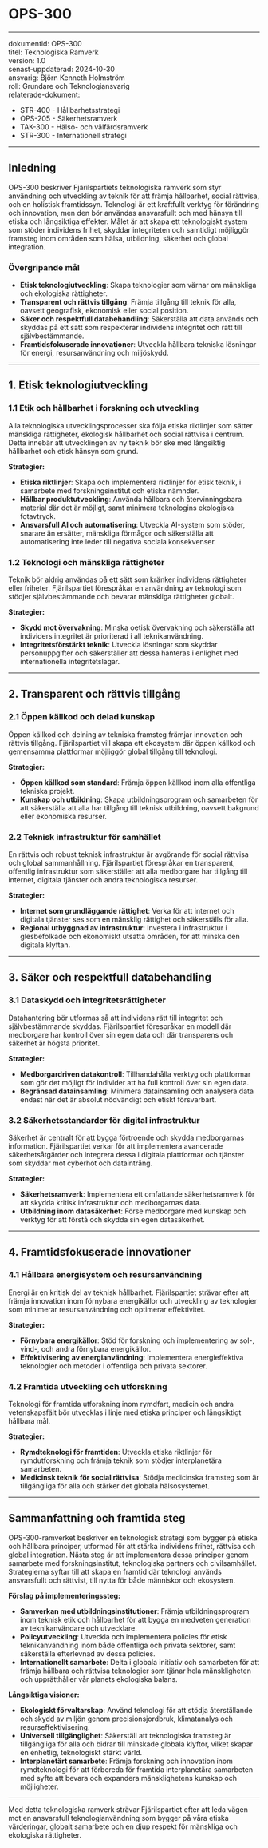 # OPS-300
---
dokumentid: OPS-300  
titel: Teknologiska Ramverk  
version: 1.0  
senast-uppdaterad: 2024-10-30  
ansvarig: Björn Kenneth Holmström  
roll: Grundare och Teknologiansvarig  
relaterade-dokument:  
  - STR-400 - Hållbarhetsstrategi  
  - OPS-205 - Säkerhetsramverk  
  - TAK-300 - Hälso- och välfärdsramverk  
  - STR-300 - Internationell strategi  

---

## Inledning  
OPS-300 beskriver Fjärilspartiets teknologiska ramverk som styr användning och utveckling av teknik för att främja hållbarhet, social rättvisa, och en holistisk framtidssyn. Teknologi är ett kraftfullt verktyg för förändring och innovation, men den bör användas ansvarsfullt och med hänsyn till etiska och långsiktiga effekter. Målet är att skapa ett teknologiskt system som stöder individens frihet, skyddar integriteten och samtidigt möjliggör framsteg inom områden som hälsa, utbildning, säkerhet och global integration.

### Övergripande mål  
- **Etisk teknologiutveckling**: Skapa teknologier som värnar om mänskliga och ekologiska rättigheter.  
- **Transparent och rättvis tillgång**: Främja tillgång till teknik för alla, oavsett geografisk, ekonomisk eller social position.  
- **Säker och respektfull databehandling**: Säkerställa att data används och skyddas på ett sätt som respekterar individens integritet och rätt till självbestämmande.  
- **Framtidsfokuserade innovationer**: Utveckla hållbara tekniska lösningar för energi, resursanvändning och miljöskydd.  

---

## 1. Etisk teknologiutveckling  

### 1.1 Etik och hållbarhet i forskning och utveckling  
Alla teknologiska utvecklingsprocesser ska följa etiska riktlinjer som sätter mänskliga rättigheter, ekologisk hållbarhet och social rättvisa i centrum. Detta innebär att utvecklingen av ny teknik bör ske med långsiktig hållbarhet och etisk hänsyn som grund.

**Strategier:**  
- **Etiska riktlinjer**: Skapa och implementera riktlinjer för etisk teknik, i samarbete med forskningsinstitut och etiska nämnder.  
- **Hållbar produktutveckling**: Använda hållbara och återvinningsbara material där det är möjligt, samt minimera teknologins ekologiska fotavtryck.  
- **Ansvarsfull AI och automatisering**: Utveckla AI-system som stöder, snarare än ersätter, mänskliga förmågor och säkerställa att automatisering inte leder till negativa sociala konsekvenser.  

### 1.2 Teknologi och mänskliga rättigheter  
Teknik bör aldrig användas på ett sätt som kränker individens rättigheter eller friheter. Fjärilspartiet förespråkar en användning av teknologi som stödjer självbestämmande och bevarar mänskliga rättigheter globalt.

**Strategier:**  
- **Skydd mot övervakning**: Minska oetisk övervakning och säkerställa att individers integritet är prioriterad i all teknikanvändning.  
- **Integritetsförstärkt teknik**: Utveckla lösningar som skyddar personuppgifter och säkerställer att dessa hanteras i enlighet med internationella integritetslagar.  

---

## 2. Transparent och rättvis tillgång  

### 2.1 Öppen källkod och delad kunskap  
Öppen källkod och delning av tekniska framsteg främjar innovation och rättvis tillgång. Fjärilspartiet vill skapa ett ekosystem där öppen källkod och gemensamma plattformar möjliggör global tillgång till teknologi.

**Strategier:**  
- **Öppen källkod som standard**: Främja öppen källkod inom alla offentliga tekniska projekt.  
- **Kunskap och utbildning**: Skapa utbildningsprogram och samarbeten för att säkerställa att alla har tillgång till teknisk utbildning, oavsett bakgrund eller ekonomiska resurser.  

### 2.2 Teknisk infrastruktur för samhället  
En rättvis och robust teknisk infrastruktur är avgörande för social rättvisa och global sammanhållning. Fjärilspartiet förespråkar en transparent, offentlig infrastruktur som säkerställer att alla medborgare har tillgång till internet, digitala tjänster och andra teknologiska resurser. 

**Strategier:**  
- **Internet som grundläggande rättighet**: Verka för att internet och digitala tjänster ses som en mänsklig rättighet och säkerställs för alla.  
- **Regional utbyggnad av infrastruktur**: Investera i infrastruktur i glesbefolkade och ekonomiskt utsatta områden, för att minska den digitala klyftan.  

---

## 3. Säker och respektfull databehandling  

### 3.1 Dataskydd och integritetsrättigheter  
Datahantering bör utformas så att individens rätt till integritet och självbestämmande skyddas. Fjärilspartiet förespråkar en modell där medborgare har kontroll över sin egen data och där transparens och säkerhet är högsta prioritet.

**Strategier:**  
- **Medborgardriven datakontroll**: Tillhandahålla verktyg och plattformar som gör det möjligt för individer att ha full kontroll över sin egen data.  
- **Begränsad datainsamling**: Minimera datainsamling och analysera data endast när det är absolut nödvändigt och etiskt försvarbart.  

### 3.2 Säkerhetsstandarder för digital infrastruktur  
Säkerhet är centralt för att bygga förtroende och skydda medborgarnas information. Fjärilspartiet verkar för att implementera avancerade säkerhetsåtgärder och integrera dessa i digitala plattformar och tjänster som skyddar mot cyberhot och dataintrång.

**Strategier:**  
- **Säkerhetsramverk**: Implementera ett omfattande säkerhetsramverk för att skydda kritisk infrastruktur och medborgarnas data.  
- **Utbildning inom datasäkerhet**: Förse medborgare med kunskap och verktyg för att förstå och skydda sin egen datasäkerhet.  

---

## 4. Framtidsfokuserade innovationer  

### 4.1 Hållbara energisystem och resursanvändning  
Energi är en kritisk del av teknisk hållbarhet. Fjärilspartiet strävar efter att främja innovation inom förnybara energikällor och utveckling av teknologier som minimerar resursanvändning och optimerar effektivitet.

**Strategier:**  
- **Förnybara energikällor**: Stöd för forskning och implementering av sol-, vind-, och andra förnybara energikällor.  
- **Effektivisering av energianvändning**: Implementera energieffektiva teknologier och metoder i offentliga och privata sektorer.  

### 4.2 Framtida utveckling och utforskning  
Teknologi för framtida utforskning inom rymdfart, medicin och andra vetenskapsfält bör utvecklas i linje med etiska principer och långsiktigt hållbara mål.

**Strategier:**  
- **Rymdteknologi för framtiden**: Utveckla etiska riktlinjer för rymdutforskning och främja teknik som stödjer interplanetära samarbeten.  
- **Medicinsk teknik för social rättvisa**: Stödja medicinska framsteg som är tillgängliga för alla och stärker det globala hälsosystemet.  

---

## Sammanfattning och framtida steg  
OPS-300-ramverket beskriver en teknologisk strategi som bygger på etiska och hållbara principer, utformad för att stärka individens frihet, rättvisa och global integration. Nästa steg är att implementera dessa principer genom samarbete med forskningsinstitut, teknologiska partners och civilsamhället. Strategierna syftar till att skapa en framtid där teknologi används ansvarsfullt och rättvist, till nytta för både människor och ekosystem.

**Förslag på implementeringssteg:**  
- **Samverkan med utbildningsinstitutioner**: Främja utbildningsprogram inom teknisk etik och hållbarhet för att bygga en medveten generation av teknikanvändare och utvecklare.
- **Policyutveckling**: Utveckla och implementera policies för etisk teknikanvändning inom både offentliga och privata sektorer, samt säkerställa efterlevnad av dessa policies.
- **Internationellt samarbete**: Delta i globala initiativ och samarbeten för att främja hållbara och rättvisa teknologier som tjänar hela mänskligheten och upprätthåller vår planets ekologiska balans.

**Långsiktiga visioner:**  
- **Ekologiskt förvaltarskap**: Använd teknologi för att stödja återställande och skydd av miljön genom precisionsjordbruk, klimatanalys och resurseffektivisering.
- **Universell tillgänglighet**: Säkerställ att teknologiska framsteg är tillgängliga för alla och bidrar till minskade globala klyftor, vilket skapar en enhetlig, teknologiskt stärkt värld.
- **Interplanetärt samarbete**: Främja forskning och innovation inom rymdteknologi för att förbereda för framtida interplanetära samarbeten med syfte att bevara och expandera mänsklighetens kunskap och möjligheter.

---

Med detta teknologiska ramverk strävar Fjärilspartiet efter att leda vägen mot en ansvarsfull teknologianvändning som bygger på våra etiska värderingar, globalt samarbete och en djup respekt för mänskliga och ekologiska rättigheter.
